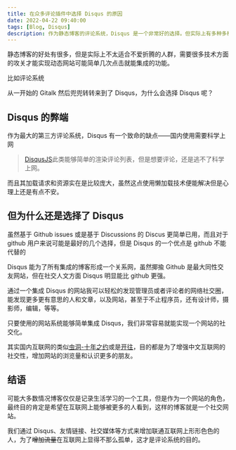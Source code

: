 ```yaml
---
title: 在众多评论插件中选择 Disqus 的原因
date: 2022-04-22 09:40:00
tags: [Blog, Disqus]
description: 作为静态博客的评论系统，Disqus 是一个非常好的选择。但实际上有多种多样的选择，比如：基于Git issues 的 gitalk, 或是基于 Discussions 的 Discus，还有Valine和开源的Waline。其实选择很多但是为什么我会选择Disqus呢？
---
```

静态博客的好处有很多，但是实际上不太适合不爱折腾的人群，需要很多技术方面的攻关才能实现动态网站可能简单几次点击就能集成的功能。

比如评论系统

从一开始的 Gitalk 然后兜兜转转来到了 Disqus，为什么会选择 Disqus 呢？

## Disqus 的弊端

作为最大的第三方评论系统，Disqus 有一个致命的缺点——国内使用需要科学上网

> [DisqusJS](https://github.com/SukkaW/DisqusJS)此类能够简单的渲染评论列表，但是想要评论，还是逃不了科学上网。

而且其加载请求和资源实在是比较庞大，虽然这点使用懒加载技术便能解决但是心理上还是有点不安。

## 但为什么还是选择了 Disqus

虽然基于 Github issues 或是基于 Discussions 的 Discus 更简单已用，而且对于 github 用户来说可能是最好的几个选择，但是 Disqus 的一个优点是 github 不能代替的

Disqus 能为了所有集成的博客形成一个关系网，虽然揶揄 Github 是最大同性交友网站，但在社交人文方面 Disqus 明显能比 github 更强。

通过一个集成 Disqus 的网站我可以轻松的发现管理员或者评论者的网络社交圈，能发现更多更有意思的人和文章，以及网站，甚至于不止程序员，还有设计师，摄影师，编辑，等等。

只要使用的网站系统能够简单集成 Disqus，我们非常容易就能实现一个网站的社交化。

其实国内互联网的类似[虫洞-十年之约](https://www.foreverblog.cn/notice/16.html)或是[开往](https://github.com/travellings-link/travellings)，目的都是为了增强中文互联网的社交性，增加网站的浏览量和认识更多的朋友。

## 结语

可能大多数情况博客仅仅是记录生活学习的一个工具，但是作为一个网站的角色，最终目的肯定是希望在互联网上能够被更多的人看到，这样的博客就是一个社交网站。

我们通过 Disqus、友情链接、社交媒体等方式来增加联通互联网上形形色色的人，为了~~增加流量~~在互联网上显得不那么孤单，这才是评论系统的目的。
